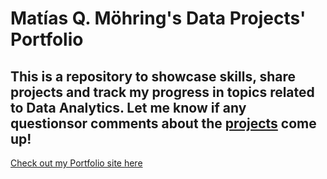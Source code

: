 # Matías Q. Möhring's Data Projects' Portfolio

## This is a repository to showcase skills, share projects and track my progress in topics related to Data Analytics. Let me know if any questionsor comments about the [**projects**](https://mqmohring.github.io/Portfolio/projects/) come up!

[Check out my Portfolio site here](https://mqmohring.github.io/Portfolio/)